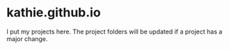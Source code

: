 # kathie.github.io
I put my projects here.
The project folders will be updated if a project has a major change.
